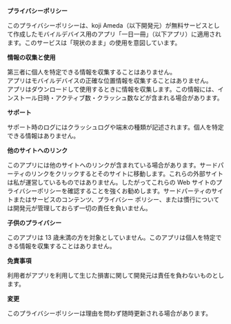 **プライバシーポリシー**

このプライバシーポリシーは、koji
Ameda（以下開発元）が無料サービスとして作成したモバイルデバイス用のアプリ「一日一冊」（以下アプリ）に適用されます。このサービスは「現状のまま」の使用を意図しています。

**情報の収集と使用**

第三者に個人を特定できる情報を収集することはありません。  
アプリはモバイルデバイスの正確な位置情報を収集することはありません。  
アプリはダウンロードして使用するときに情報を収集します。この情報には、インストール日時・アクティブ数・クラッシュ数などが含まれる場合があります。

**サポート**

サポート時のログにはクラッシュログや端末の種類が記述されます。個人を特定できる情報はありません。

**他のサイトへのリンク**

このアプリには他のサイトへのリンクが含まれている場合があります。サードパーティのリンクをクリックするとそのサイトに移動します。これらの外部サイトは私が運営しているものではありません。したがってこれらの
Web サイトのプライバシーポリシーを確認することを強くお勧めします。サードパーティのサイトまたはサービスのコンテンツ、プライバシー
ポリシー、または慣行については開発元が管理しておらず一切の責任を負いません。

**子供のプライバシー**

このアプリは 13 歳未満の方を対象としていません。このアプリは個人を特定できる情報を収集することはありません。

**免責事項**

利用者がアプリを利用して生じた損害に関して開発元は責任を負わないものとします。

**変更**

このプライバシーポリシーは理由を問わず随時更新される場合があります。
